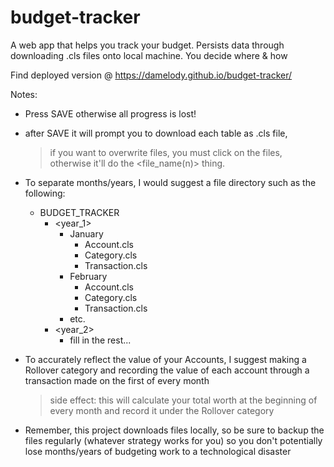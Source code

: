 # budget-tracker

A web app that helps you track your budget.  Persists data through downloading .cls files onto local machine.  You decide where & how

Find deployed version @ https://damelody.github.io/budget-tracker/

Notes:
- Press SAVE otherwise all progress is lost!
- after SAVE it will prompt you to download each table as .cls file,
    > if you want to overwrite files, you must click on the files, otherwise it'll do the <file_name(n)> thing.
- To separate months/years, I would suggest a file directory such as the following:
    - BUDGET_TRACKER
        - <year_1>
            - January
                - Account.cls
                - Category.cls
                - Transaction.cls
            - February
                - Account.cls
                - Category.cls
                - Transaction.cls
            - etc.
        - <year_2>
            - fill in the rest...

- To accurately reflect the value of your Accounts, I suggest making a Rollover category and recording the value of each account through a transaction made on the first of every month
    > side effect: this will calculate your total worth at the beginning of every month and record it under the Rollover category
- Remember, this project downloads files locally, so be sure to backup the files regularly (whatever strategy works for you) so you don't potentially lose months/years of budgeting work to a technological disaster

